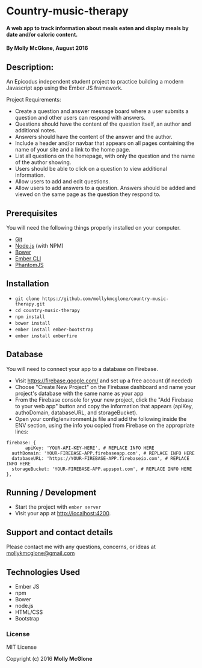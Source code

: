 # Country-music-therapy

#### A web app to track information about meals eaten and display meals by date and/or caloric content.

#### By Molly McGlone, August 2016

## Description:

An Epicodus independent student project to practice building a modern Javascript app using the Ember JS framework.

Project Requirements:
* Create a question and answer message board where a user submits a question and other users can respond with answers.
* Questions should have the content of the question itself, an author and additional notes.
* Answers should have the content of the answer and the author.
* Include a header and/or navbar that appears on all pages containing the name of your site and a link to the home page.
* List all questions on the homepage, with only the question and the name of the author showing.
* Users should be able to click on a question to view additional information.
* Allow users to add and edit questions.
* Allow users to add answers to a question. Answers should be added and viewed on the same page as the question they respond to.

## Prerequisites

You will need the following things properly installed on your computer.

* [Git](http://git-scm.com/)
* [Node.js](http://nodejs.org/) (with NPM)
* [Bower](http://bower.io/)
* [Ember CLI](http://www.ember-cli.com/)
* [PhantomJS](http://phantomjs.org/)

## Installation

* `git clone https://github.com/mollykmcglone/country-music-therapy.git`
* `cd country-music-therapy`
* `npm install`
* `bower install`
* `ember install ember-bootstrap`
* `ember install emberfire`

## Database

You will need to connect your app to a database on Firebase.
* Visit https://firebase.google.com/ and set up a free account (if needed)
* Choose "Create New Project" on the Firebase dashboard and name your project's database with the same name as your app
* From the Firebase console for your new project, click the "Add Firebase to your web app" button and copy the information that appears (apiKey, authoDomain, databaseURL, and storageBucket).
* Open your config/environment.js file and add the following inside the ENV section, using the info you copied from Firebase on the appropriate lines:
```
firebase: {
       apiKey: 'YOUR-API-KEY-HERE', # REPLACE INFO HERE
  authDomain: 'YOUR-FIREBASE-APP.firebaseapp.com', # REPLACE INFO HERE
  databaseURL: 'https://YOUR-FIREBASE-APP.firebaseio.com', # REPLACE INFO HERE
  storageBucket: 'YOUR-FIREBASE-APP.appspot.com', # REPLACE INFO HERE
},
```   

## Running / Development

* Start the project with `ember server`
* Visit your app at [http://localhost:4200](http://localhost:4200).


## Support and contact details

Please contact me with any questions, concerns, or ideas at mollykmcglone@gmail.com

## Technologies Used

* Ember JS
* npm
* Bower
* node.js
* HTML/CSS
* Bootstrap

### License

MIT License

Copyright (c) 2016  **Molly McGlone**
